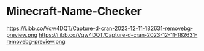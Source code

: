 # Minecraft-Name-Checker
https://i.ibb.co/Vqw4DQT/Capture-d-cran-2023-12-11-182631-removebg-preview.png
https://i.ibb.co/Vqw4DQT/Capture-d-cran-2023-12-11-182631-removebg-preview.png
